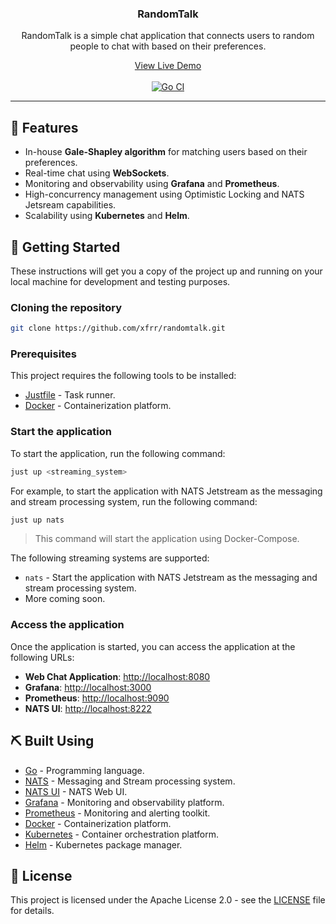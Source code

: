 
<h3 align="center">RandomTalk</h3>
<p align="center"> RandomTalk is a simple chat application that connects users to random people to chat with based on their preferences.</p>
<p align="center">
  <a href="https://randomtalk.chat">View Live Demo</a>
  <br/><br/>
  <a href="https://github.com/xfrr/randomtalk/actions/workflows/go.yml">
    <img src="https://github.com/xfrr/randomtalk/actions/workflows/go.yml/badge.svg" alt="Go CI"/>
  </a>
</p>

---

## 🚀 Features <a name = "features"></a>

- In-house **Gale-Shapley algorithm** for matching users based on their preferences.
- Real-time chat using **WebSockets**.
- Monitoring and observability using **Grafana** and **Prometheus**.
- High-concurrency management using Optimistic Locking and NATS Jetsream capabilities.
- Scalability using **Kubernetes** and **Helm**.

## 🏁 Getting Started <a name = "getting_started"></a>

These instructions will get you a copy of the project up and running on your local machine for development and testing purposes.

### Cloning the repository

```bash
git clone https://github.com/xfrr/randomtalk.git
```

### Prerequisites

This project requires the following tools to be installed:

- [Justfile](https://github.com/casey/just) - Task runner.
- [Docker](https://www.docker.com/) - Containerization platform.

### Start the application

To start the application, run the following command:

```bash
just up <streaming_system>
```

For example, to start the application with NATS Jetstream as the messaging and stream processing system, run the following command:

```bash
just up nats
```

> This command will start the application using Docker-Compose.

The following streaming systems are supported:

- `nats` - Start the application with NATS Jetstream as the messaging and stream processing system.
- More coming soon.

### Access the application

Once the application is started, you can access the application at the following URLs:

- **Web Chat Application**: [http://localhost:8080](http://localhost:8080)
- **Grafana**: [http://localhost:3000](http://localhost:3000)
- **Prometheus**: [http://localhost:9090](http://localhost:9090)
- **NATS UI**: [http://localhost:8222](http://localhost:31311)

## ⛏️ Built Using <a name = "built_using"></a>

- [Go](https://golang.org/) - Programming language.
- [NATS](https://nats.io/) - Messaging and Stream processing system.
- [NATS UI](https://github.com/nats-nui/nui) - NATS Web UI.
- [Grafana](https://grafana.com/) - Monitoring and observability platform.
- [Prometheus](https://prometheus.io/) - Monitoring and alerting toolkit.
- [Docker](https://www.docker.com/) - Containerization platform.
- [Kubernetes](https://kubernetes.io/) - Container orchestration platform.
- [Helm](https://helm.sh/) - Kubernetes package manager.

## 📜 License <a name = "license"></a>

This project is licensed under the Apache License 2.0 - see the [LICENSE](LICENSE) file for details.
